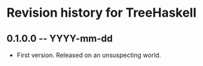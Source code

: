 # Revision history for TreeHaskell

## 0.1.0.0 -- YYYY-mm-dd

* First version. Released on an unsuspecting world.

